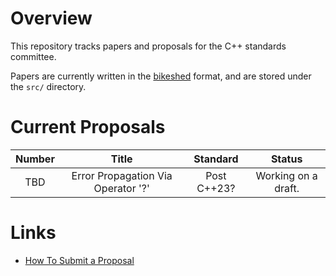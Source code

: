 # Overview

This repository tracks papers and proposals for the C++ standards committee.

Papers are currently written in the [bikeshed] format, and are stored under the
`src/` directory.

# Current Proposals

| Number |                    Title                    |   Standard        |              Status                    |
|:------:|:-------------------------------------------:|:-----------------:|:--------------------------------------:|
|  TBD   |     Error Propagation Via Operator '?'      |  Post C++23?      |        Working on a draft.             |


# Links

- [How To Submit a Proposal](https://isocpp.org/std/submit-a-proposal)

[bikeshed]: https://github.com/tabatkins/bikeshed
